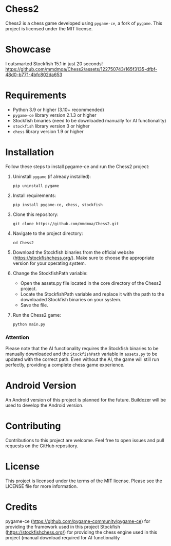 # Chess2

Chess2 is a chess game developed using `pygame-ce`, a fork of `pygame`. This project is licensed under the MIT license.

# Showcase 
I outsmarted Stockfish 15.1 in just 20 seconds!
https://github.com/mmdmoa/Chess2/assets/122750743/165f3135-dfbf-48d0-b771-4bfc802da653

# Requirements

* Python 3.9 or higher (3.10+ recommended)
* `pygame-ce` library version 2.1.3 or higher
* Stockfish binaries (need to be downloaded manually for AI functionality)
* `stockfish` library version 3 or higher
* `chess` library version 1.9 or higher

# Installation

Follow these steps to install pygame-ce and run the Chess2 project:

1. Uninstall `pygame` (if already installed):
    ```shell
    pip uninstall pygame
    ```

2. Install requirements:
    ```shell
    pip install pygame-ce, chess, stockfish
    ```

3. Clone this repository:
    ```shell
    git clone https://github.com/mmdmoa/Chess2.git
    ```

4. Navigate to the project directory: 
    ```shell
    cd Chess2
    ```
5. Download the Stockfish binaries from the official website (https://stockfishchess.org/). Make sure to choose the appropriate version for your operating system.

6. Change the StockfishPath variable:
    * Open the assets.py file located in the core directory of the Chess2 project.
    * Locate the StockfishPath variable and replace it with the path to the downloaded Stockfish binaries on your system.
    * Save the file.

7. Run the Chess2 game:
    ```shell
    python main.py
    ```
### Attention
Please note that the AI functionality requires the Stockfish binaries to 
be manually downloaded and the `StockfishPath` variable in `assets.py` to be updated with the correct path.
Even without the AI, the game will still run perfectly, providing a complete chess game experience.

# Android Version

An Android version of this project is planned for the future. Buildozer will be used to develop the Android version.
# Contributing

Contributions to this project are welcome. Feel free to open issues and pull requests on the GitHub repository.
# License

This project is licensed under the terms of the MIT license. Please see the LICENSE file for more information.

# Credits

pygame-ce (https://github.com/pygame-community/pygame-ce) for providing the framework used in this project
Stockfish (https://stockfishchess.org/) for providing the chess engine used in this project (manual download required for AI functionality
